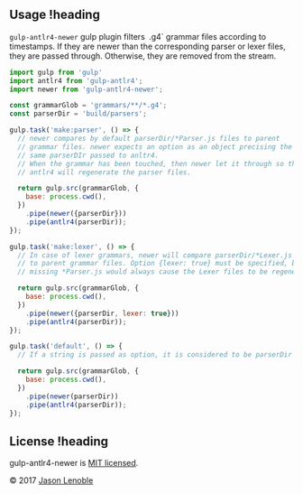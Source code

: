 ## Usage !heading

`gulp-antlr4-newer` gulp plugin filters` `.g4` grammar files according to timestamps. If they are newer than the corresponding parser or lexer files, they are passed through. Otherwise, they are removed from the stream.

```js
import gulp from 'gulp'
import antlr4 from 'gulp-antlr4';
import newer from 'gulp-antlr4-newer';

const grammarGlob = 'grammars/**/*.g4';
const parserDir = 'build/parsers';

gulp.task('make:parser', () => {
  // newer compares by default parserDir/*Parser.js files to parent
  // grammar files. newer expects an option as an object precising the
  // same parserDIr passed to anltr4.
  // When the grammar has been touched, then newer let it through so that
  // antlr4 will regenerate the parser files.

  return gulp.src(grammarGlob, {
    base: process.cwd(),
  })
    .pipe(newer({parserDir}))
    .pipe(antlr4(parserDir));
});

gulp.task('make:lexer', () => {
  // In case of lexer grammars, newer will compare parserDir/*Lexer.js files
  // to parent grammar files. Option {lexer: true} must be specified, because
  // missing *Parser.js would always cause the Lexer files to be regenerated

  return gulp.src(grammarGlob, {
    base: process.cwd(),
  })
    .pipe(newer({parserDir, lexer: true}))
    .pipe(antlr4(parserDir));
});

gulp.task('default', () => {
  // If a string is passed as option, it is considered to be parserDir

  return gulp.src(grammarGlob, {
    base: process.cwd(),
  })
    .pipe(newer(parserDir))
    .pipe(antlr4(parserDir));
});
```

## License !heading

gulp-antlr4-newer is [MIT licensed](./LICENSE).

© 2017 [Jason Lenoble](mailto:jason.lenoble@gmail.com)
